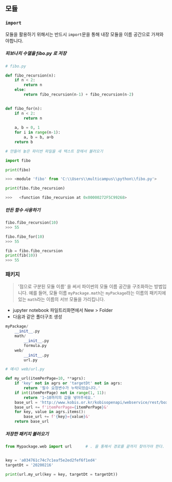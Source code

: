 ## 모듈

### `import`
모듈을 활용하기 위해서는 반드시 `import`문을 통해 내장 모듈을 이름 공간으로 가져와야합니다.

##### 피보나치 수열을 fibo.py 로 저장

```python
# fibo.py

def fibo_recursion(n):
    if n < 2:
        return n
    else:
        return fibo_recursion(n-1) + fibo_recursion(n-2)
    

def fibo_for(n):
    if n < 2: 
        return n
    
    a, b = 0, 1
    for i in range(n-1):
        a, b = b, a+b
    return b
```

```python
# 만들어 놓은 파이썬 파일을 새 텍스트 창에서 불러오기

import fibo

print(fibo)

>>> <module 'fibo' from 'C:\\Users\\multicampus\\python\\fibo.py'>
```

```python
print(fibo.fibo_recursion)

>>>   <function fibo_recursion at 0x00000272F5C99268>
```



##### 만든 함수 사용하기

```python
fibo.fibo_recursion(10)
>>> 55

fibo.fibo_for(10)
>>> 55

fib = fibo.fibo_recursion
print(fib(10))
>>> 55
```



### 패키지

> '점으로 구분된 모듈 이름' 을 써서 파이썬의 모듈 이름 공간을 구조화하는 방법입니다. 예를 들어, 모듈 이름 `myPackage.math`는 `myPackage`라는 이름의 패키지에 있는 `math`라는 이름의 서브 모듈을 가리킵니다.

- jupyter notebook 파일트리화면에서 New > Folder
- 다음과 같은 폴더구조 생성

```python
myPackage/
    __init__.py
    math/
        __init__.py
        formula.py
    web/
        __init__.py
        url.py
```

```python
# 예시) web/url.py

def my_url(itemPerPage=10, **agrs):
    if 'key' not in agrs or 'targetDt' not in agrs:
        return '필수 요청변수가 누락되었습니다.'
    if int(itemPerPage) not in range(1, 11):
        return '1~10까지의 값을 넣어주세요.'
    base_url = 'http://www.kobis.or.kr/kobisopenapi/webservice/rest/boxoffice/searchDailyBoxOfficeList.json?'
    base_url += f'itemPerPage={itemPerPage}&'
    for key, value in agrs.items():
        base_url += f'{key}={value}&'
    return base_url
```

##### 저장한 패키지 불러오기

```python
from Mypackage.web import url      # . 을 통해서 경로를 끝까지 찾아가야 한다. 


key = 'a034761c74c7c1eaf5e2ed2fef6f1ed4'
targetDt = '20200216'

print(url.my_url(key = key, targetDt = targetDt))
```

